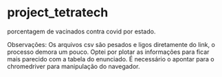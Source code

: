 # project_tetratech
porcentagem de vacinados contra covid por estado.

Observações:
Os arquivos csv são pesados e ligos diretamente do link, o processo demora um pouco.
Optei por plotar as informações para ficar mais parecido com a tabela do enunciado.
É necessário o apontar para o chromedriver para manipulação do navegador.
